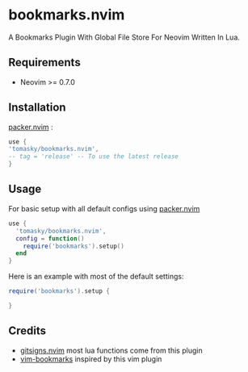 # bookmarks.nvim

A Bookmarks Plugin With Global File Store For Neovim Written In Lua.

## Requirements

- Neovim >= 0.7.0

## Installation

[packer.nvim] :

```lua
use {
'tomasky/bookmarks.nvim',
-- tag = 'release' -- To use the latest release
}

```

## Usage

For basic setup with all default configs using [packer.nvim]

```lua
use {
  'tomasky/bookmarks.nvim',
  config = function()
    require('bookmarks').setup()
  end
}
```

Here is an example with most of the default settings:

```lua
require('bookmarks').setup {

}
```

## Credits

- [gitsigns.nvim] most lua functions come from this plugin
- [vim-bookmarks](https://github.com/MattesGroeger/vim-bookmarks) inspired by this vim plugin

[gitsigns.nvim]: https://github.com/lewis6991/gitsigns.nvim
[packer.nvim]: https://github.com/wbthomason/packer.nvim
